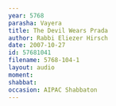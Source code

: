 ```yaml
---
year: 5768
parasha: Vayera
title: The Devil Wears Prada
author: Rabbi Eliezer Hirsch
date: 2007-10-27
id: 57681041
filename: 5768-104-1
layout: audio
moment: 
shabbat: 
occasion: AIPAC Shabbaton
---
```

